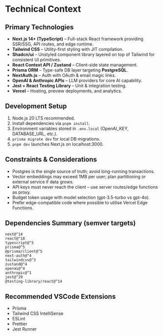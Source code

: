 # Technical Context

## Primary Technologies
- **Next.js 14+ (TypeScript)** – Full-stack React framework providing SSR/SSG, API routes, and edge runtime.
- **Tailwind CSS** – Utility-first styling with JIT compilation.
- **Shadcn/ui** – Unstyled component library layered on top of Tailwind for consistent UI primitives.
- **React Context API / Zustand** – Client-side state management.
- **Prisma ORM** – Type-safe DB layer targeting **PostgreSQL**.
- **NextAuth.js** – Auth with OAuth & email magic links.
- **OpenAI & Anthropic APIs** – LLM providers for core AI capability.
- **Jest + React Testing Library** – Unit & integration testing.
- **Vercel** – Hosting, preview deployments, and analytics.

## Development Setup
1. Node.js 20 LTS recommended.
2. Install dependencies via `pnpm install`.
3. Environment variables stored in `.env.local` (OpenAI_KEY, DATABASE_URL, etc.).
4. `prisma migrate dev` for local DB migrations.
5. `pnpm dev` launches Next.js on localhost:3000.

## Constraints & Considerations
- Postgres is the single source of truth; avoid long-running transactions.
- Vector embeddings may exceed 1MB per user; plan partitioning or external service if data grows.
- API keys must never reach the client – use server routes/edge functions as proxy.
- Budget token usage with model selection (gpt-3.5-turbo vs gpt-4o).
- Prefer edge-compatible code where possible to utilise Vercel Edge Functions.

## Dependencies Summary (semver targets)
```
next@^14
react@^18
typescript@^5
prisma@^5
@prisma/client@^5
next-auth@^4
tailwindcss@^3
zustand@^4
openai@^4
anthropic@^1
jest@^29
@testing-library/react@^14
```

## Recommended VSCode Extensions
- Prisma
- Tailwind CSS IntelliSense
- ESLint
- Prettier
- Jest Runner 